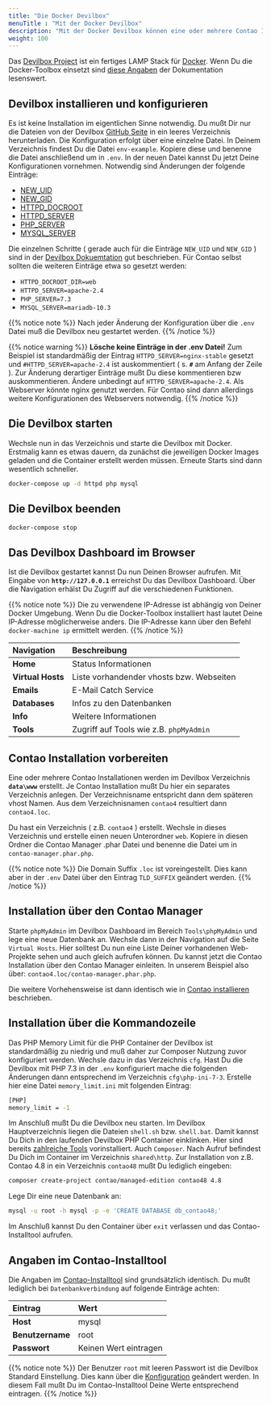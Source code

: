 ```yaml
---
title: "Die Docker Devilbox"
menuTitle : "Mit der Docker Devilbox"
description: "Mit der Docker Devilbox können eine oder mehrere Contao Installation lokal installiert und gepflegt werden."
weight: 100
---
```


Das [Devilbox Project](http://devilbox.org/) ist ein fertiges LAMP Stack für [Docker](https://www.docker.com/). 
Wenn Du die Docker-Toolbox einsetzt sind [diese Angaben](https://devilbox.readthedocs.io/en/latest/howto/docker-toolbox/docker-toolbox-and-the-devilbox.html#howto-docker-toolbox-and-the-devilbox "Docker Toolbox and the Devilbox") der Dokumentation lesenswert.


## Devilbox installieren und konfigurieren

Es ist keine Installation im eigentlichen Sinne notwendig. Du mußt Dir nur die Dateien von der 
Devilbox [GitHub Seite](https://github.com/cytopia/devilbox) in ein leeres Verzeichnis herunterladen. Die Konfiguration 
erfolgt über eine einzelne Datei. In Deinem Verzeichnis findest Du die Datei `env-example`. Kopiere diese und benenne 
die Datei anschließend um in `.env`. In der neuen Datei kannst Du jetzt Deine Konfigurationen vornehmen. Notwendig sind Änderungen der folgende Einträge:

* [NEW_UID](https://devilbox.readthedocs.io/en/latest/configuration-files/env-file.html#new-uid)
* [NEW_GID](https://devilbox.readthedocs.io/en/latest/configuration-files/env-file.html#new-gid)
* [HTTPD_DOCROOT](https://devilbox.readthedocs.io/en/latest/configuration-files/env-file.html#httpd-docroot-dir)
* [HTTPD_SERVER](https://devilbox.readthedocs.io/en/latest/configuration-files/env-file.html#httpd-server)
* [PHP_SERVER](https://devilbox.readthedocs.io/en/latest/configuration-files/env-file.html#php-server)
* [MYSQL_SERVER](https://devilbox.readthedocs.io/en/latest/configuration-files/env-file.html#mysql-server)

Die einzelnen Schritte ( gerade auch für die Einträge `NEW_UID` und `NEW_GID` ) sind in der [Devilbox Dokuemtation](https://devilbox.readthedocs.io/en/latest/getting-started/install-the-devilbox.html#set-uid-and-gid) gut beschrieben. Für Contao selbst sollten die weiteren Einträge etwa so gesetzt werden:

- `HTTPD_DOCROOT_DIR=web`
- `HTTPD_SERVER=apache-2.4`
- `PHP_SERVER=7.3`
- `MYSQL_SERVER=mariadb-10.3`

{{% notice note %}}
Nach jeder Änderung der Konfiguration über die `.env` Datei muß die Devilbox neu gestartet werden.
{{% /notice %}}

{{% notice warning %}}
**Lösche keine Einträge in der .env Datei!** Zum Beispiel ist standardmäßig der Eintrag `HTTPD_SERVER=nginx-stable` 
gesetzt und `#HTTPD_SERVER=apache-2.4` ist auskommentiert ( s. **`#`** am Anfang der Zeile ). Zur Änderung derartiger 
Einträge mußt Du diese kommentieren bzw auskommentieren. Ändere unbedingt auf `HTTPD_SERVER=apache-2.4`. Als Webserver 
könnte nginx genutzt werden. Für Contao sind dann allerdings weitere Konfigurationen des Webservers notwendig.
{{% /notice %}}


## Die Devilbox starten

Wechsle nun in das Verzeichnis und starte die Devilbox mit Docker. Erstmalig kann es etwas dauern, da zunächst die 
jeweiligen Docker Images geladen und die Container erstellt werden müssen. Erneute Starts sind dann wesentlich schneller.


```bash
docker-compose up -d httpd php mysql
```


## Die Devilbox beenden

```bash
docker-compose stop
```


## Das Devilbox Dashboard im Browser

Ist die Devilbox gestartet kannst Du nun Deinen Browser aufrufen. Mit Eingabe von **`http://127.0.0.1`** erreichst Du 
das Devilbox Dashboard. Über die Navigation erhälst Du Zugriff auf die verschiedenen Funktionen.

{{% notice note %}}
Die zu verwendene IP-Adresse ist abhängig von Deiner Docker Umgebung. Wenn Du die Docker-Toolbox installiert hast lautet 
Deine IP-Adresse möglicherweise anders. Die IP-Adresse kann über den Befehl `docker-machine ip` ermittelt werden.
{{% /notice %}}

| Navigation          | Beschreibung                               |
|:--------------------|:-------------------------------------------|
| **Home**            | Status Informationen                       |
| **Virtual Hosts**   | Liste vorhandender vhosts bzw. Webseiten   |
| **Emails**          | E-Mail Catch Service                       |
| **Databases**       | Infos zu den Datenbanken                   |
| **Info**            | Weitere Informationen                      |
| **Tools**           | Zugriff auf Tools wie z.B. `phpMyAdmin`    |


## Contao Installation vorbereiten

Eine oder mehrere Contao Installationen werden im Devilbox Verzeichnis **`data\www`** erstellt. Je Contao Installation 
mußt Du hier ein separates Verzeichnis anlegen. Der Verzeichnisname entspricht dann dem späteren vhost Namen. Aus dem 
Verzeichnisnamen `contao4` resultiert dann `contao4.loc`.

Du hast ein Verzeichnis ( z.B. `contao4` ) erstellt. Wechsle in dieses Verzeichnis und erstelle einen neuen 
Unterordner `web`. Kopiere in diesen Ordner die Contao Manager .phar Datei und benenne die Datei um in `contao-manager.phar.php`. 

{{% notice note %}}
Die Domain Suffix `.loc` ist voreingestellt. Dies kann aber in der `.env` Datei über den Eintrag `TLD_SUFFIX` geändert werden.
{{% /notice %}}


## Installation über den Contao Manager

Starte `phpMyAdmin` im Devilbox Dashboard im Bereich `Tools\phpMyAdmin` und lege eine neue Datenbank an. Wechsle dann 
in der Navigation auf die Seite `Virtual Hosts`. Hier solltest Du nun eine Liste Deiner vorhandenen Web-Projekte sehen 
und auch gleich aufrufen können. Du kannst jetzt die Contao Installation über den Contao Manager einleiten. In unserem 
Beispiel also über: `contao4.loc/contao-manager.phar.php`. 

Die weitere Vorhehensweise ist dann identisch wie in [Contao installieren](../../contao-installieren/) beschrieben.


## Installation über die Kommandozeile

Das PHP Memory Limit für die PHP Container der Devilbox ist standardmäßig zu niedrig und muß daher zur Composer Nutzung 
zuvor konfiguriert werden. Wechsle dazu in das Verzeichnis `cfg`. Hast Du die Devilbox mit PHP 7.3 in der `.env` konfiguriert 
mache die folgenden Änderungen dann entsprechend im Verzeichnis `cfg\php-ini-7-3`. Erstelle hier eine Datei `memory_limit.ini` mit folgenden Eintrag:

```bash
[PHP]
memory_limit = -1
```

Im Anschluß mußt Du die Devilbox neu starten. Im Devilbox Hauptverzeichnis liegen die Dateien `shell.sh` bzw. `shell.bat`. 
Damit kannst Du Dich in den laufenden Devilbox PHP Container einklinken. Hier sind bereits [zahlreiche Tools](https://devilbox.readthedocs.io/en/latest/readings/available-tools.html) vorinstalliert. Auch `Composer`. Nach Aufruf befindest Du Dich im Container im 
Verzeichnis `shared\http`. Zur Installation von z.B. Contao 4.8 in ein Verzeichnis `contao48` mußt Du lediglich eingeben:

```bash
composer create-project contao/managed-edition contao48 4.8
```

Lege Dir eine neue Datenbank an:

```bash
mysql -u root -h mysql -p -e 'CREATE DATABASE db_contao48;'
```

Im Anschluß kannst Du den Container über `exit` verlassen und das Contao-Installtool aufrufen.


## Angaben im Contao-Installtool

Die Angaben im [Contao-Installtool](../../contao-installtool/) sind grundsätzlich identisch. Du mußt lediglich 
bei `Datenbankverbindung` auf folgende Einträge achten:

| Eintrag             | Wert                  |
|:--------------------|:----------------------|
| **Host**            | mysql                 |
| **Benutzername**    | root                  |
| **Passwort**        | Keinen Wert eintragen |

{{% notice note %}}
Der Benutzer `root` mit leeren Passwort ist die Devilbox Standard Einstellung. Dies kann über 
die [Konfiguration](https://devilbox.readthedocs.io/en/latest/support/faq.html#can-i-change-the-mysql-root-password) geändert werden. 
In diesem Fall mußt Du im Contao-Installtool Deine Werte entsprechend eintragen.
{{% /notice %}}
